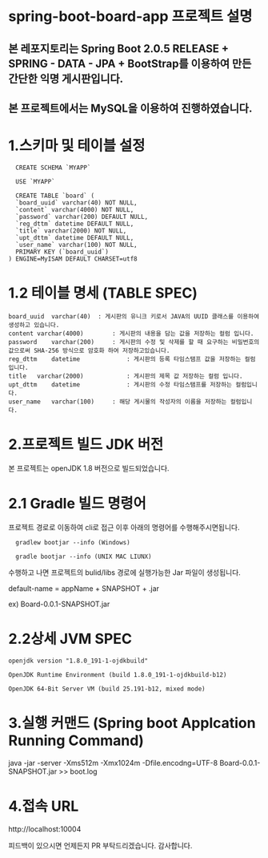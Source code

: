 # spring-boot-board-app 프로젝트 설명
## 본 레포지토리는 Spring Boot 2.0.5 RELEASE + SPRING - DATA - JPA + BootStrap를 이용하여 만든 간단한 익명 게시판입니다.
 
## 본 프로젝트에서는 MySQL을 이용하여 진행하였습니다.

# 1.스키마 및 테이블 설정
~~~
  CREATE SCHEMA `MYAPP`
  
  USE `MYAPP`
  
  CREATE TABLE `board` (
  `board_uuid` varchar(40) NOT NULL,
  `content` varchar(4000) NOT NULL,
  `password` varchar(200) DEFAULT NULL,
  `reg_dttm` datetime DEFAULT NULL,
  `title` varchar(2000) NOT NULL,
  `upt_dttm` datetime DEFAULT NULL,
  `user_name` varchar(100) NOT NULL,
  PRIMARY KEY (`board_uuid`)
) ENGINE=MyISAM DEFAULT CHARSET=utf8
~~~

# 1.2 테이블 명세 (TABLE SPEC)

~~~
board_uuid	varchar(40)	 : 게시판의 유니크 키로서 JAVA의 UUID 클래스를 이용하여 생성하고 있습니다.	
content	varchar(4000)		 : 게시판의 내용을 담는 값을 저장하는 컬럼 입니다.		
password	varchar(200)	 : 게시판의 수정 및 삭제를 할 때 요구하는 비밀번호의 값으로써 SHA-256 방식으로 암호화 하여 저장하고있습니다.		
reg_dttm	datetime			 : 게시판의 등록 타임스탬프 값을 저장하는 컬럼 입니다.
title	varchar(2000)			 : 게시판의 제목 값 저장하는 컬럼 입니다.
upt_dttm	datetime			 : 게시판의 수정 타임스탬프를 저장하는 컬럼입니다.
user_name	varchar(100)	 : 해당 게시물의 작성자의 이름을 저장하는 컬럼입니다.
~~~

# 2.프로젝트 빌드 JDK 버전
본 프로젝트는 openJDK 1.8 버전으로 빌드되었습니다.

# 2.1 Gradle 빌드 명령어
프로젝트 경로로 이동하여 cli로 접근 이후 아래의 명령어를 수행해주시면됩니다.
~~~
  gradlew bootjar --info (Windows)
  
  gradle bootjar --info (UNIX MAC LIUNX)
~~~
수행하고 나면 프로젝트의 bulid/libs 경로에 실행가능한 Jar 파일이 생성됩니다.

default-name = appName + SNAPSHOT + .jar

ex) Board-0.0.1-SNAPSHOT.jar

# 2.2상세 JVM SPEC
~~~
openjdk version "1.8.0_191-1-ojdkbuild"

OpenJDK Runtime Environment (build 1.8.0_191-1-ojdkbuild-b12)

OpenJDK 64-Bit Server VM (build 25.191-b12, mixed mode)
~~~

# 3.실행 커맨드 (Spring boot Applcation Running Command)
java -jar -server -Xms512m -Xmx1024m -Dfile.encodng=UTF-8 Board-0.0.1-SNAPSHOT.jar >> boot.log

# 4.접속 URL
http://localhost:10004

피드백이 있으시면 언제든지 PR 부탁드리겠습니다. 감사합니다.
